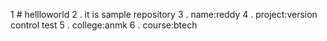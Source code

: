 1 # hellloworld
2 . it is sample repository
3 . name:reddy
4 . project:version control test
5 . college:anmk
6 . course:btech
